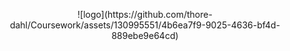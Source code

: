 <p align="center">
  ![logo](https://github.com/thore-dahl/Coursework/assets/130995551/4b6ea7f9-9025-4636-bf4d-889ebe9e64cd)
</p>
